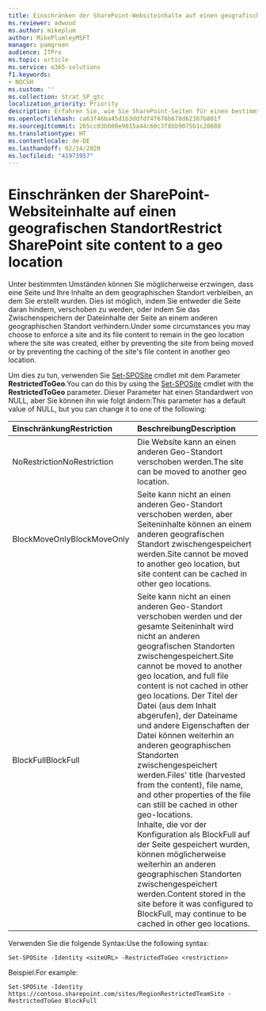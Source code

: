 ```yaml
---
title: Einschränken der SharePoint-Websiteinhalte auf einen geografischen Standort
ms.reviewer: adwood
ms.author: mikeplum
author: MikePlumleyMSFT
manager: pamgreen
audience: ITPro
ms.topic: article
ms.service: o365-solutions
f1.keywords:
- NOCSH
ms.custom: ''
ms.collection: Strat_SP_gtc
localization_priority: Priority
description: Erfahren Sie, wie Sie SharePoint-Seiten für einen bestimmten geographischen Standort in einer Multi-Geo-Umgebung einschränken.
ms.openlocfilehash: ca63f46ba45d1b3ddfdf4f676b678d62387b801f
ms.sourcegitcommit: 265cc03b600e9015a44c60c3f8bb9075b1c20888
ms.translationtype: HT
ms.contentlocale: de-DE
ms.lasthandoff: 02/14/2020
ms.locfileid: "41973957"
---
```

# <a name="restrict-sharepoint-site-content-to-a-geo-location"></a><span data-ttu-id="1d8da-103">Einschränken der SharePoint-Websiteinhalte auf einen geografischen Standort</span><span class="sxs-lookup"><span data-stu-id="1d8da-103">Restrict SharePoint site content to a geo location</span></span>

<span data-ttu-id="1d8da-104">Unter bestimmten Umständen können Sie möglicherweise erzwingen, dass eine Seite und Ihre Inhalte an dem geographischen Standort verbleiben, an dem Sie erstellt wurden. Dies ist möglich, indem Sie entweder die Seite daran hindern, verschoben zu werden, oder indem Sie das Zwischenspeichern der Dateiinhalte der Seite an einem anderen geographischen Standort verhindern.</span><span class="sxs-lookup"><span data-stu-id="1d8da-104">Under some circumstances you may choose to enforce a site and its file content to remain in the geo location where the site was created, either by preventing the site from being moved or by preventing the caching of the site's file content in another geo location.</span></span>

<span data-ttu-id="1d8da-105">Um dies zu tun, verwenden Sie [Set-SPOSite](https://docs.microsoft.com/powershell/module/sharepoint-online/set-sposite) cmdlet mit dem Parameter **RestrictedToGeo**.</span><span class="sxs-lookup"><span data-stu-id="1d8da-105">You can do this by using the [Set-SPOSite](https://docs.microsoft.com/powershell/module/sharepoint-online/set-sposite) cmdlet with the **RestrictedToGeo** parameter.</span></span> <span data-ttu-id="1d8da-106">Dieser Parameter hat einen Standardwert von NULL, aber Sie können ihn wie folgt ändern:</span><span class="sxs-lookup"><span data-stu-id="1d8da-106">This parameter has a default value of NULL, but you can change it to one of the following:</span></span>

|<span data-ttu-id="1d8da-107">Einschränkung</span><span class="sxs-lookup"><span data-stu-id="1d8da-107">Restriction</span></span>|<span data-ttu-id="1d8da-108">Beschreibung</span><span class="sxs-lookup"><span data-stu-id="1d8da-108">Description</span></span>|
|:----------|:----------|
|<span data-ttu-id="1d8da-109">NoRestriction</span><span class="sxs-lookup"><span data-stu-id="1d8da-109">NoRestriction</span></span>|<span data-ttu-id="1d8da-110">Die Website kann an einen anderen Geo-Standort verschoben werden.</span><span class="sxs-lookup"><span data-stu-id="1d8da-110">The site can be moved to another geo location.</span></span>|
|<span data-ttu-id="1d8da-111">BlockMoveOnly</span><span class="sxs-lookup"><span data-stu-id="1d8da-111">BlockMoveOnly</span></span>|<span data-ttu-id="1d8da-112">Seite kann nicht an einen anderen Geo-Standort verschoben werden, aber Seiteninhalte können an einem anderen geografischen Standort zwischengespeichert werden.</span><span class="sxs-lookup"><span data-stu-id="1d8da-112">Site cannot be moved to another geo location, but site content can be cached in other geo locations.</span></span>|
|<span data-ttu-id="1d8da-113">BlockFull</span><span class="sxs-lookup"><span data-stu-id="1d8da-113">BlockFull</span></span>|<span data-ttu-id="1d8da-114">Seite kann nicht an einen anderen Geo-Standort verschoben werden und der gesamte Seiteninhalt wird nicht an anderen geografischen Standorten zwischengespeichert.</span><span class="sxs-lookup"><span data-stu-id="1d8da-114">Site cannot be moved to another geo location, and full file content is not cached in other geo locations.</span></span> <span data-ttu-id="1d8da-115">Der Titel der Datei (aus dem Inhalt abgerufen), der Dateiname und andere Eigenschaften der Datei können weiterhin an anderen geographischen Standorten zwischengespeichert werden.</span><span class="sxs-lookup"><span data-stu-id="1d8da-115">Files' title (harvested from the content), file name, and other properties of the file can still be cached in other geo-locations.</span></span><br><span data-ttu-id="1d8da-116">Inhalte, die vor der Konfiguration als BlockFull auf der Seite gespeichert wurden, können möglicherweise weiterhin an anderen geographischen Standorten zwischengespeichert werden.</span><span class="sxs-lookup"><span data-stu-id="1d8da-116">Content stored in the site before it was configured to BlockFull, may continue to be cached in other geo locations.</span></span>|

<span data-ttu-id="1d8da-117">Verwenden Sie die folgende Syntax:</span><span class="sxs-lookup"><span data-stu-id="1d8da-117">Use the following syntax:</span></span>

`Set-SPOSite -Identity <siteURL> -RestrictedToGeo <restriction>`

<span data-ttu-id="1d8da-118">Beispiel:</span><span class="sxs-lookup"><span data-stu-id="1d8da-118">For example:</span></span>

`Set-SPOSite -Identity https://contoso.sharepoint.com/sites/RegionRestrictedTeamSite -RestrictedToGeo BlockFull`

